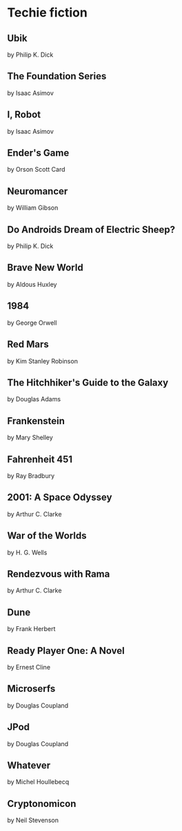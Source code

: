 # Techie fiction

## Ubik
by Philip K. Dick

## The Foundation Series
by Isaac Asimov

## I, Robot
by Isaac Asimov 

## Ender's Game
by Orson Scott Card

## Neuromancer
by William Gibson

## Do Androids Dream of Electric Sheep?
by Philip K. Dick

## Brave New World
by Aldous Huxley

## 1984
by George Orwell

## Red Mars
by Kim Stanley Robinson

## The Hitchhiker's Guide to the Galaxy
by Douglas Adams

## Frankenstein
by Mary Shelley

## Fahrenheit 451
by Ray Bradbury

## 2001: A Space Odyssey
by Arthur C. Clarke

## War of the Worlds
by H. G. Wells

## Rendezvous with Rama
by Arthur C. Clarke

## Dune
by Frank Herbert

## Ready Player One: A Novel
by Ernest Cline

## Microserfs
by Douglas Coupland

## JPod
by Douglas Coupland

## Whatever
by Michel Houllebecq

## Cryptonomicon
by Neil Stevenson